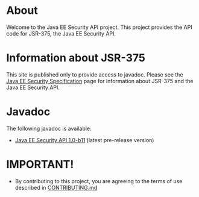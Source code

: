 # About

Welcome to the Java EE Security API project.
This project provides the API code for JSR-375, the Java EE Security API.

# Information about JSR-375

This site is published only to provide access to javadoc.
Please see the [Java EE Security Specification](https://javaee.github.com/security-spec/) page
for information about JSR-375 and the Java EE Security API.

# Javadoc

The following javadoc is available:

* [Java EE Security API 1.0-b11](apidocs/index.html) (latest pre-release version)

# IMPORTANT!

* By contributing to this project, you are agreeing to the terms of use described in [CONTRIBUTING.md](./CONTRIBUTING.md)

